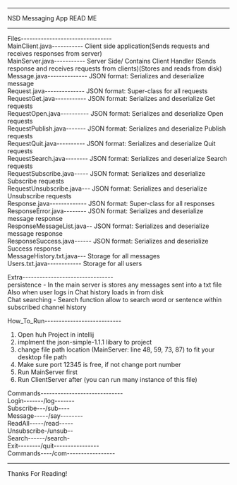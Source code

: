 ******************
NSD Messaging App
READ ME
******************

Files--------------------------------   
MainClient.java----------- Client side application(Sends requests and receives responses from server)   
MainServer.java----------- Server Side/ Contains Client Handler (Sends response and receives requests from clients)(Stores and reads from disk)         
Message.java-------------- JSON format: Serializes and deserialize message      
Request.java-------------- JSON format: Super-class for all requests    
RequestGet.java----------- JSON format: Serializes and deserialize Get requests         
RequestOpen.java---------- JSON format: Serializes and deserialize Open requests        
RequestPublish.java------- JSON format: Serializes and deserialize Publish requests     
RequestQuit.java---------- JSON format: Serializes and deserialize Quit requests        
RequestSearch.java-------- JSON format: Serializes and deserialize Search requests      
RequestSubscribe.java----- JSON format: Serializes and deserialize Subscribe requests   
RequestUnsubscribe.java--- JSON format: Serializes and deserialize Unsubscribe requests         
Response.java------------- JSON format: Super-class for all responses   
ResponseError.java-------- JSON format: Serializes and deserialize message response     
ResponseMessageList.java-- JSON format: Serializes and deserialize message response     
ResponseSuccess.java------ JSON format: Serializes and deserialize Success response     
MessageHistory.txt.java--- Storage for all messages     
Users.txt.java------------ Storage for all users        
        
Extra--------------------------------   
persistence - In the main server is stores any messages sent into a txt file Also when user logs in Chat history loads in from disk     
Chat searching - Search function allow to search word or sentence within subscribed channel history     
        
How_To_Run--------------------------- 
1. Open huh Project in intellij 
2. implment the json-simple-1.1.1 libary to project     
3. change file path location (MainServer: line 48, 59, 73, 87) to fit your desktop file path    
4. Make sure port 12345 is free, if not change port number      
5. Run MainServer first 
6. Run ClientServer after (you can run many instance of this file)      
        
Commands-----------------------------   
Login-------/log<username>-------       
Subscribe---/sub<ChannelName>----       
Message-----/say<Message>--------       
ReadAll-----/read<Timestamp>-----       
Unsubscribe-/unsub<ChannelName>--       
Search------/search<ChannelName>-       
Exit--------/quit----------------       
Commands----/com-----------------       
        
-------------------------------------   
Thanks For Reading!     

